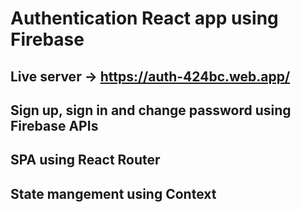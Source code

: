 # Authentication React app using Firebase 
## Live server -> https://auth-424bc.web.app/
## Sign up, sign in and change password using Firebase APIs
## SPA using React Router
## State mangement using Context

